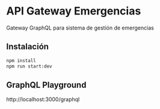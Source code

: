 # API Gateway Emergencias

Gateway GraphQL para sistema de gestión de emergencias

## Instalación
```bash
npm install
npm run start:dev
```

## GraphQL Playground
http://localhost:3000/graphql